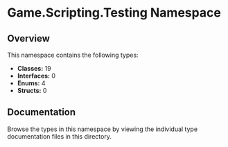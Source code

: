 # Game.Scripting.Testing Namespace

## Overview

This namespace contains the following types:

- **Classes:** 19
- **Interfaces:** 0
- **Enums:** 4
- **Structs:** 0

## Documentation

Browse the types in this namespace by viewing the individual type documentation files in this directory.

